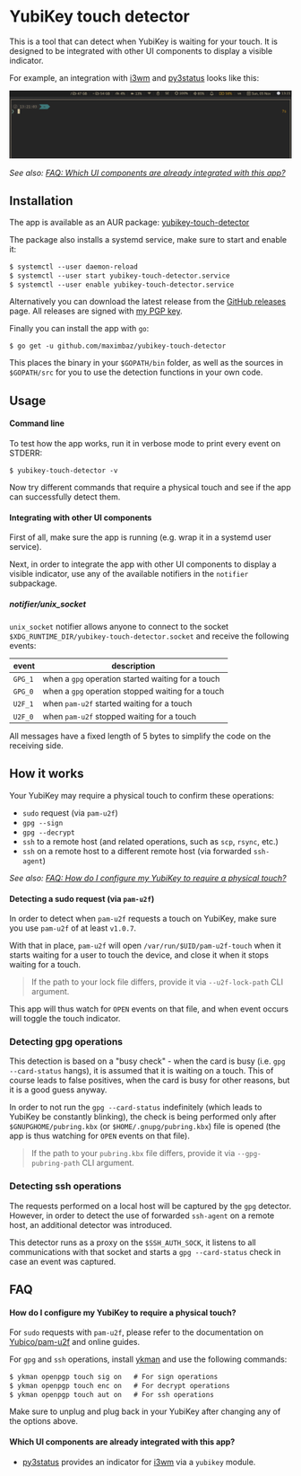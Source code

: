 # YubiKey touch detector

This is a tool that can detect when YubiKey is waiting for your touch. It is designed to be integrated with other UI components to display a visible indicator.

For example, an integration with [i3wm](https://i3wm.org/) and [py3status](https://github.com/ultrabug/py3status) looks like this:

![demo](./demo.gif)

_See also: [FAQ: Which UI components are already integrated with this app?](#faq-existing-ui-integrations)_

## Installation

The app is available as an AUR package: [yubikey-touch-detector](https://aur.archlinux.org/packages/yubikey-touch-detector)

The package also installs a systemd service, make sure to start and enable it:

```
$ systemctl --user daemon-reload
$ systemctl --user start yubikey-touch-detector.service
$ systemctl --user enable yubikey-touch-detector.service
```

Alternatively you can download the latest release from the [GitHub releases](https://github.com/maximbaz/yubikey-touch-detector/releases) page. All releases are signed with [my PGP key](https://keybase.io/maximbaz).

Finally you can install the app with `go`:

```
$ go get -u github.com/maximbaz/yubikey-touch-detector
```

This places the binary in your `$GOPATH/bin` folder, as well as the sources in `$GOPATH/src` for you to use the detection functions in your own code.

## Usage

#### Command line

To test how the app works, run it in verbose mode to print every event on STDERR:

```
$ yubikey-touch-detector -v
```

Now try different commands that require a physical touch and see if the app can successfully detect them.

#### Integrating with other UI components

First of all, make sure the app is running (e.g. wrap it in a systemd user service).

Next, in order to integrate the app with other UI components to display a visible indicator, use any of the available notifiers in the `notifier` subpackage.

##### notifier/unix_socket

`unix_socket` notifier allows anyone to connect to the socket `$XDG_RUNTIME_DIR/yubikey-touch-detector.socket` and receive the following events:

| event   | description                                        |
| ------- | -------------------------------------------------- |
| `GPG_1` | when a `gpg` operation started waiting for a touch |
| `GPG_0` | when a `gpg` operation stopped waiting for a touch |
| `U2F_1` | when `pam-u2f` started waiting for a touch         |
| `U2F_0` | when `pam-u2f` stopped waiting for a touch         |

All messages have a fixed length of 5 bytes to simplify the code on the receiving side.

## How it works

Your YubiKey may require a physical touch to confirm these operations:

* `sudo` request (via `pam-u2f`)
* `gpg --sign`
* `gpg --decrypt`
* `ssh` to a remote host (and related operations, such as `scp`, `rsync`, etc.)
* `ssh` on a remote host to a different remote host (via forwarded `ssh-agent`)

_See also: [FAQ: How do I configure my YubiKey to require a physical touch?](#faq-configure-yubikey-require-touch)_

#### Detecting a sudo request (via `pam-u2f`)

In order to detect when `pam-u2f` requests a touch on YubiKey, make sure you use `pam-u2f` of at least `v1.0.7`.

With that in place, `pam-u2f` will open `/var/run/$UID/pam-u2f-touch` when it starts waiting for a user to touch the device, and close it when it stops waiting for a touch.

> If the path to your lock file differs, provide it via `--u2f-lock-path` CLI argument.

This app will thus watch for `OPEN` events on that file, and when event occurs will toggle the touch indicator.

### Detecting gpg operations

This detection is based on a "busy check" - when the card is busy (i.e. `gpg --card-status` hangs), it is assumed that it is waiting on a touch. This of course leads to false positives, when the card is busy for other reasons, but it is a good guess anyway.

In order to not run the `gpg --card-status` indefinitely (which leads to YubiKey be constantly blinking), the check is being performed only after `$GNUPGHOME/pubring.kbx` (or `$HOME/.gnupg/pubring.kbx`) file is opened (the app is thus watching for `OPEN` events on that file).

> If the path to your `pubring.kbx` file differs, provide it via `--gpg-pubring-path` CLI argument.

### Detecting ssh operations

The requests performed on a local host will be captured by the `gpg` detector. However, in order to detect the use of forwarded `ssh-agent` on a remote host, an additional detector was introduced.

This detector runs as a proxy on the `$SSH_AUTH_SOCK`, it listens to all communications with that socket and starts a `gpg --card-status` check in case an event was captured.

## FAQ

<a name="faq-configure-yubikey-require-touch"></a>

#### How do I configure my YubiKey to require a physical touch?

For `sudo` requests with `pam-u2f`, please refer to the documentation on [Yubico/pam-u2f](https://github.com/Yubico/pam-u2f) and online guides.

For `gpg` and `ssh` operations, install [ykman](https://github.com/Yubico/yubikey-manager) and use the following commands:

```
$ ykman openpgp touch sig on   # For sign operations
$ ykman openpgp touch enc on   # For decrypt operations
$ ykman openpgp touch aut on   # For ssh operations
```

Make sure to unplug and plug back in your YubiKey after changing any of the options above.

<a name="faq-existing-ui-integrations"></a>

#### Which UI components are already integrated with this app?

* [py3status](https://github.com/ultrabug/py3status) provides an indicator for [i3wm](https://i3wm.org/) via a `yubikey` module.
